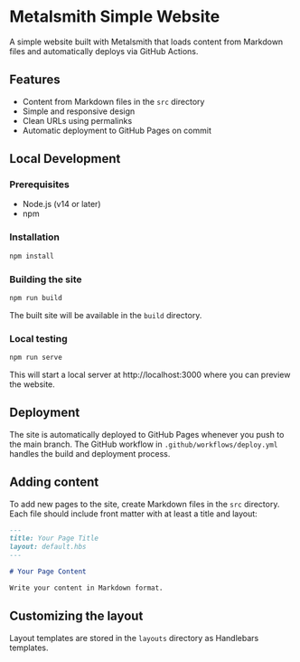 # Metalsmith Simple Website

A simple website built with Metalsmith that loads content from Markdown files and automatically deploys via GitHub Actions.

## Features

- Content from Markdown files in the `src` directory
- Simple and responsive design
- Clean URLs using permalinks
- Automatic deployment to GitHub Pages on commit

## Local Development

### Prerequisites

- Node.js (v14 or later)
- npm

### Installation

```bash
npm install
```

### Building the site

```bash
npm run build
```

The built site will be available in the `build` directory.

### Local testing

```bash
npm run serve
```

This will start a local server at http://localhost:3000 where you can preview the website.

## Deployment

The site is automatically deployed to GitHub Pages whenever you push to the main branch. The GitHub workflow in `.github/workflows/deploy.yml` handles the build and deployment process.

## Adding content

To add new pages to the site, create Markdown files in the `src` directory. Each file should include front matter with at least a title and layout:

```markdown
---
title: Your Page Title
layout: default.hbs
---

# Your Page Content

Write your content in Markdown format.
```

## Customizing the layout

Layout templates are stored in the `layouts` directory as Handlebars templates.
